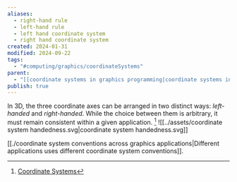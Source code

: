 ```yaml
---
aliases:
  - right-hand rule
  - left-hand rule
  - left hand coordinate system
  - right hand coordinate system
created: 2024-01-31
modified: 2024-09-22
tags:
  - "#computing/graphics/coordinateSystems"
parent:
  - "[[coordinate systems in graphics programming|coordinate systems in graphics programming]]"
publish: true
---
```

In 3D, the three coordinate axes can be arranged in two distinct ways: _left-handed_ and _right-handed_. While the choice between them is arbitrary, it must remain consistent within a given application. [^1]
![[../assets/coordinate system handedness.svg|coordinate system handedness.svg]]

[^1]: [Coordinate Systems](https://pbr-book.org/4ed/Geometry_and_Transformations/Coordinate_Systems#CoordinateSystemHandedness)

[[./coordinate system conventions across graphics applications|Different applications uses different coordinate system conventions]].